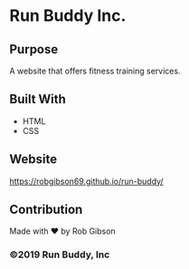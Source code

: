 # Run Buddy Inc.

## Purpose
A website that offers fitness training services.

## Built With
* HTML
* CSS

## Website
https://robgibson69.github.io/run-buddy/

## Contribution
Made with ❤️ by Rob Gibson

### ©️2019 Run Buddy, Inc 
